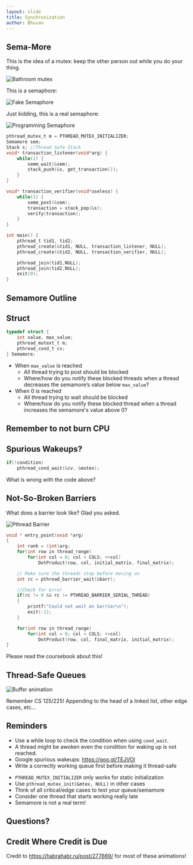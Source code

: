 ```yaml
---
layout: slide
title: Synchronization
author: Bhuvan
---
```


## Sema-More

<vertical />

This is the idea of a mutex: keep the other person out while you do your thing.

![Bathroom mutex](/images/slides/synch/rest.gif)

<vertical />

This is a semaphore:

![Fake Semaphore](/images/slides/synch/semaphore.gif)

<vertical />

Just kidding, this is a real semaphore:

![Programming Semaphore](/images/slides/synch/sema.gif)

<vertical />

```C
pthread_mutex_t m = PTHREAD_MUTEX_INITIALIZER;
Semamore sem;
Stack s; //Thread Safe Stack
void* transaction_listener(void*arg) {
    while(1) {
        semm_wait(&sem);
        stack_push(&s, get_transaction());
    }
}

void* transaction_verifier(void*useless) {
    while(1) {
        semm_post(&sem);
        transaction = stack_pop(&s);
        verify(transaction);
    }
}

int main() {
    pthread_t tid1, tid2;
    pthread_create(&tid1, NULL, transaction_listener, NULL);
    pthread_create(&tid2, NULL, transaction_verifier, NULL);

    pthread_join(tid1,NULL);
    pthread_join(tid2,NULL);
    exit(0);
}
```

<horizontal />

## Semamore Outline

<vertical />

## Struct

```C
typedef struct {
	int value, max_value;
	pthread_mutext_t m;
	pthread_cond_t cv;
} Semamore;
```

<vertical />

* When `max_value` is reached
	* All thread trying to post should be blocked
	* Where/how do you notify these blocked threads when a thread decreases the semamore’s value below `max_value`?
* When 0 is reached
	* All thread trying to wait should be blocked
	* Where/how do you notify these blocked thread when a thread increases the semamore's value above 0?

<horizontal />

## Remember to not burn CPU

## Spurious Wakeups?

```C
if(!condition)
	pthread_cond_wait(&cv, &mutex);
```

What is wrong with the code above?


<horizontal />

## Not-So-Broken Barriers

<vertical />

What does a barrier look like? Glad you asked.

![Pthread Barrier](/images/slides/synch/barrier.gif)

<vertical />

```C
void * entry_point(void *arg)
{
    int rank = (int)arg;
    for(int row in thread_range)
        for(int col = 0; col < COLS; ++col)
            DotProduct(row, col, initial_matrix, final_matrix);

    // Make sure the threads stop before moving on
    int rc = pthread_barrier_wait(&barr);

    //Check for error
    if(rc != 0 && rc != PTHREAD_BARRIER_SERIAL_THREAD)
    {
        printf("Could not wait on barrier\n");
        exit(-1);
    }

    for(int row in thread_range)
        for(int col = 0; col < COLS; ++col)
            DotProduct(row, col, final_matrix, initial_matrix);
}
```

<vertical />

Please read the coursebook about this!

<horizontal />

## Thread-Safe Queues

<vertical />

![Buffer animation](/images/slides/synch/buffer_anim.gif)

<vertical />

Remember CS 125/225! Appending to the head of a linked list, other edge cases, etc...

<horizontal />

## Reminders

<vertical />

* Use a while loop to check the condition when using `cond_wait`.
* A thread might be awoken even the condition for waking up is not reached.
* Google spurious wakeups: https://goo.gl/TEJVOl
* Write a correctly working queue first before making it thread-safe

<vertical />

* `PTHREAD_MUTEX_INITIALIZER` only works for static initialization
* Use `pthread_mutex_init(&mtex, NULL)` in other cases
* Think of all critical/edge cases to test your queue/semamore
* Consider one thread that starts working really late
* Semamore is not a real term!

<horizontal />

## Questions?

<horizontal />

## Credit Where Credit is Due

<vertical />

Credit to https://habrahabr.ru/post/277669/ for most of these animations!


